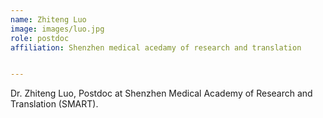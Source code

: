```yaml
---
name: Zhiteng Luo
image: images/luo.jpg
role: postdoc
affiliation: Shenzhen medical acedamy of research and translation 


---
```


Dr. Zhiteng Luo, Postdoc at Shenzhen Medical Academy of Research and Translation (SMART).
